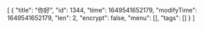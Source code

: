   
[
    {
        "title": "你好",
        "id": 1344,
        "time": 1649541652179,
        "modifyTime": 1649541652179,
        "len": 2,
        "encrypt": false,
        "menu": [],
        "tags": []
    }
]
